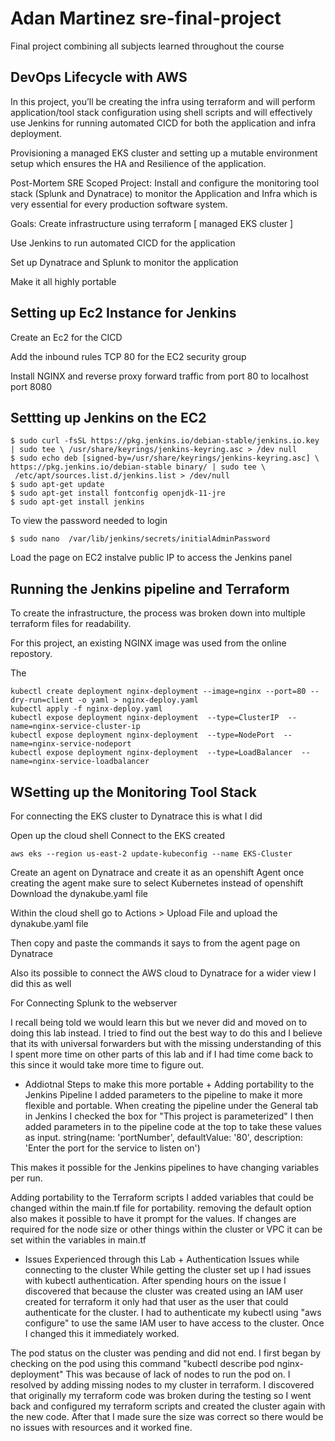 # Adan Martinez sre-final-project
Final project combining all subjects learned throughout the course 




## DevOps Lifecycle with AWS
In this project, you’ll be creating the infra using terraform and will perform application/tool stack configuration using shell scripts and will effectively use Jenkins for running automated CICD for both the application and infra deployment.

Provisioning a managed EKS cluster and setting up a mutable environment setup which ensures the HA and Resilience of the application.

Post-Mortem SRE Scoped Project: Install and configure the monitoring tool stack (Splunk and Dynatrace) to monitor the Application and Infra which is very essential for every production software system.

Goals:
Create infrastructure using terraform [ managed EKS cluster ]

Use Jenkins to run automated CICD for the application

Set up Dynatrace and Splunk to monitor the application

Make it all highly portable


## Setting up Ec2 Instance for Jenkins
Create an Ec2 for the CICD 

Add the inbound rules TCP 80 for the EC2 security group

Install NGINX and reverse proxy forward traffic from port 80 to localhost port 8080

## Settting up Jenkins on the EC2
```
$ sudo curl -fsSL https://pkg.jenkins.io/debian-stable/jenkins.io.key | sudo tee \ /usr/share/keyrings/jenkins-keyring.asc > /dev null
$ sudo echo deb [signed-by=/usr/share/keyrings/jenkins-keyring.asc] \ https://pkg.jenkins.io/debian-stable binary/ | sudo tee \
 /etc/apt/sources.list.d/jenkins.list > /dev/null
$ sudo apt-get update
$ sudo apt-get install fontconfig openjdk-11-jre
$ sudo apt-get install jenkins
```  


To view the password needed to login

```
$ sudo nano  /var/lib/jenkins/secrets/initialAdminPassword
```  
Load the page on EC2 instalve public IP to access the Jenkins panel

<!-- Step 3 - Set up Splunk on the EC2
$ wget -O splunk-9.0.0.1-9e907cedecb1-Linux-x86_64.tgz "https://download.splunk.com/products/splunk/releases/9.0.0.1/linux/splunk-9.0.0.1-9e907cedecb1-Linux-x86_64.tgz"
$ sudo mv splunk-9.0.0.1-9e907cedecb1-Linux-x86_64.tgz /opt
$ cd /opt
$ sudo tar -xvzf splunk-9.0.0.1-9e907cedecb1-Linux-x86_64.tgz
$ sudo /opt/splunk/bin/splunk start
I configured splunk to not warn about the minimum disk space for this lab

$ sudo vi /opt/splunk/etc/system/local/server.conf
edit this file by adding these lines to the end -->

<!-- [diskUsage]
minFreeSpace = 50
Then I restarted the service

$ sudo /opt/splunk/bin/splunk restart
Now visit port 8000 on the public IP to access the Splunk panel -->

<!-- Installing Additional Dependencies And Configuration
Install git

$ sudo yum install git -y
Install docker

$ sudo yum install docker -y
$ sudo systemctl enable docker.service
$ sudo systemctl start docker.service
Install Kubectl

$ curl -o kubectl https://s3.us-west-2.amazonaws.com/amazon-eks/1.23.7/2022-06-29/bin/linux/amd64/kubectl
$ chmod +x ./kubectl
$ mkdir -p $HOME/bin && cp ./kubectl $HOME/bin/kubectl && export PATH=$PATH:$HOME/bin
$ echo 'export PATH=$PATH:$HOME/bin' >> ~/.bashrc
$ kubectl version --short --client
Install terraform

$ sudo wget https://releases.hashicorp.com/terraform/1.2.7/terraform_1.2.7_linux_amd64.zip
$ sudo unzip terraform_1.2.7_linux_amd64.zip
$ sudo mv terraform /usr/local/bin/
$ terraform version
Authenticating Kubectl

$ aws configure
$ aws eks --region us-east-1 update-kubeconfig --name EKS-Cluster
Note: I have learned its important to use the same IAM user used for terraform that is used for the authentication of kubectl or it will result in an access denied message. This is something I did that was improved from my previous labs. -->

## Running the Jenkins pipeline and Terraform
To create the infrastructure, the process was broken down into multiple terraform files for readability.


For this project, an existing NGINX image was used from the online repostory.

The 

```
kubectl create deployment nginx-deployment --image=nginx --port=80 --dry-run=client -o yaml > nginx-deploy.yaml
kubectl apply -f nginx-deploy.yaml
kubectl expose deployment nginx-deployment  --type=ClusterIP  --name=nginx-service-cluster-ip
kubectl expose deployment nginx-deployment  --type=NodePort  --name=nginx-service-nodeport
kubectl expose deployment nginx-deployment  --type=LoadBalancer  --name=nginx-service-loadbalancer
```


## WSetting up the Monitoring Tool Stack
For connecting the EKS cluster to Dynatrace this is what I did

Open up the cloud shell Connect to the EKS created

```
aws eks --region us-east-2 update-kubeconfig --name EKS-Cluster
```
Create an agent on Dynatrace and create it as an openshift Agent once creating the agent make sure to select Kubernetes instead of openshift Download the dynakube.yaml file

Within the cloud shell go to Actions > Upload File and upload the dynakube.yaml file

Then copy and paste the commands it says to from the agent page on Dynatrace

Also its possible to connect the AWS cloud to Dynatrace for a wider view I did this as well

For Connecting Splunk to the webserver

I recall being told we would learn this but we never did and moved on to doing this lab instead. I tried to find out the best way to do this and I believe that its with universal forwarders but with the missing understanding of this I spent more time on other parts of this lab and if I had time come back to this since it would take more time to figure out.

+ Addiotnal Steps to make this more portable +
Adding portability to the Jenkins Pipeline I added parameters to the pipeline to make it more flexible and portable. When creating the pipeline under the General tab in Jenkins I checked the box for "This project is parameterized" I then added parameters in to the pipeline code at the top to take these values as input. string(name: 'portNumber', defaultValue: '80', description: 'Enter the port for the service to listen on')

This makes it possible for the Jenkins pipelines to have changing variables per run.

Adding portability to the Terraform scripts I added variables that could be changed within the main.tf file for portability. removing the default option also makes it possible to have it prompt for the values. If changes are required for the node size or other things within the cluster or VPC it can be set within the variables in main.tf

+ Issues Experienced through this Lab +
Authentication Issues while connecting to the cluster While getting the cluster set up I had issues with kubectl authentication. After spending hours on the issue I discovered that because the cluster was created using an IAM user created for terraform it only had that user as the user that could authenticate for the cluster. I had to authenticate my kubectl using "aws configure" to use the same IAM user to have access to the cluster. Once I changed this it immediately worked.

The pod status on the cluster was pending and did not end. I first began by checking on the pod using this command "kubectl describe pod nginx-deployment" This was because of lack of nodes to run the pod on. I resolved by adding missing nodes to my cluster in terraform. I discovered that originally my terraform code was broken during the testing so I went back and configured my terraform scripts and created the cluster again with the new code. After that I made sure the size was correct so there would be no issues with resources and it worked fine.